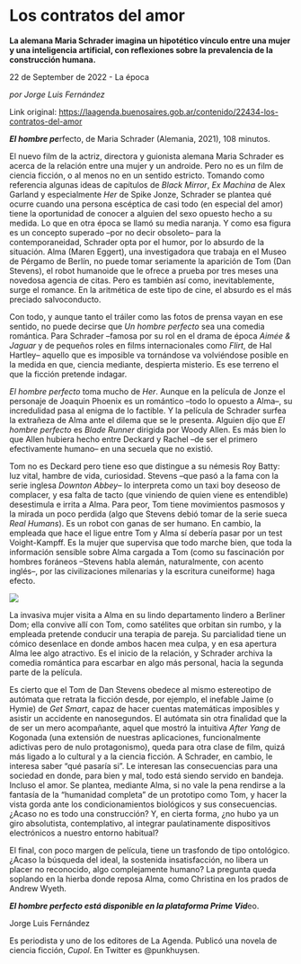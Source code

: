 # Los contratos del amor

**La alemana Maria Schrader imagina un hipotético vínculo entre una mujer y una inteligencia artificial, con reflexiones sobre la prevalencia de la construcción humana.**

22 de September de 2022 - La época

_por Jorge Luis Fernández_

Link original: https://laagenda.buenosaires.gob.ar/contenido/22434-los-contratos-del-amor



*****El hombre pe*****rfecto, de Maria Schrader (Alemania, 2021), 108 minutos.




El nuevo film de la actriz, directora y guionista alemana Maria Schrader es acerca de la relación entre una mujer y un androide. Pero no es un film de ciencia ficción, o al menos no en un sentido estricto. Tomando como referencia algunas ideas de capítulos de *Black Mirror*, *Ex Machina* de Alex Garland y especialmente *Her* de Spike Jonze, Schrader se plantea qué ocurre cuando una persona escéptica de casi todo (en especial del amor) tiene la oportunidad de conocer a alguien del sexo opuesto hecho a su medida. Lo que en otra época se llamó su media naranja. Y como esa figura es un concepto superado –por no decir obsoleto– para la contemporaneidad, Schrader opta por el humor, por lo absurdo de la situación. Alma (Maren Eggert), una investigadora que trabaja en el Museo de Pérgamo de Berlín, no puede tomar seriamente la aparición de Tom (Dan Stevens), el robot humanoide que le ofrece a prueba por tres meses una novedosa agencia de citas. Pero es también así como, inevitablemente, surge el romance. En la aritmética de este tipo de cine, el absurdo es el más preciado salvoconducto.




Con todo, y aunque tanto el tráiler como las fotos de prensa vayan en ese sentido, no puede decirse que *Un hombre perfecto* sea una comedia romántica. Para Schrader –famosa por su rol en el drama de época *Aimée & Jaguar* y de pequeños roles en films internacionales como *Flirt*, de Hal Hartley– aquello que es imposible va tornándose va volviéndose posible en la medida en que, ciencia mediante, despierta misterio. Es ese terreno el que la ficción pretende indagar.




*El hombre perfecto* toma mucho de *Her*. Aunque en la película de Jonze el personaje de Joaquin Phoenix es un romántico –todo lo opuesto a Alma–, su incredulidad pasa al enigma de lo factible. Y la película de Schrader surfea la extrañeza de Alma ante el dilema que se le presenta. Alguien dijo que *El hombre perfecto* es *Blade Runner* dirigida por Woody Allen. Es más bien lo que Allen hubiera hecho entre Deckard y Rachel –de ser el primero efectivamente humano– en una secuela que no existió.




Tom no es Deckard pero tiene eso que distingue a su némesis Roy Batty: luz vital, hambre de vida, curiosidad. Stevens –que pasó a la fama con la serie inglesa *Downton Abbey*– lo interpreta como un taxi boy deseoso de complacer, y esa falta de tacto (que viniendo de quien viene es entendible) desestimula e irrita a Alma. Para peor, Tom tiene movimientos pasmosos y la mirada un poco perdida (algo que Stevens debió tomar de la serie sueca *Real Humans*). Es un robot con ganas de ser humano. En cambio, la empleada que hace el ligue entre Tom y Alma sí debería pasar por un test Voight-Kampff. Es la mujer que supervisa que todo marche bien, que toda la información sensible sobre Alma cargada a Tom (como su fascinación por hombres foráneos –Stevens habla alemán, naturalmente, con acento inglés–, por las civilizaciones milenarias y la escritura cuneiforme) haga efecto.




![](https://cdn.feater.me/files/images/516130/c236b5dc-b28b-49e3-968e-1817ce8bf308.jpg)




La invasiva mujer visita a Alma en su lindo departamento lindero a Berliner Dom; ella convive allí con Tom, como satélites que orbitan sin rumbo, y la empleada pretende conducir una terapia de pareja. Su parcialidad tiene un cómico desenlace en donde ambos hacen mea culpa, y en esa apertura Alma lee algo atractivo. Es el inicio de la relación, y Schrader archiva la comedia romántica para escarbar en algo más personal, hacia la segunda parte de la película.




Es cierto que el Tom de Dan Stevens obedece al mismo estereotipo de autómata que retrata la ficción desde, por ejemplo, el inefable Jaime (o Hymie) de *Get Smart*, capaz de hacer cuentas matemáticas imposibles y asistir un accidente en nanosegundos. El autómata sin otra finalidad que la de ser un mero acompañante, aquel que mostró la intuitiva *After Yang* de Kogonada (una extensión de nuestras aplicaciones, funcionalmente adictivas pero de nulo protagonismo), queda para otra clase de film, quizá más ligado a lo cultural y a la ciencia ficción. A Schrader, en cambio, le interesa saber “qué pasaría si”. Le interesan las consecuencias para una sociedad en donde, para bien y mal, todo está siendo servido en bandeja. Incluso el amor. Se plantea, mediante Alma, si no vale la pena rendirse a la fantasía de la “humanidad completa” de un prototipo como Tom, y hacer la vista gorda ante los condicionamientos biológicos y sus consecuencias. ¿Acaso no es todo una construcción? Y, en cierta forma, ¿no hubo ya un giro absolutista, contemplativo, al integrar paulatinamente dispositivos electrónicos a nuestro entorno habitual?




El final, con poco margen de película, tiene un trasfondo de tipo ontológico. ¿Acaso la búsqueda del ideal, la sostenida insatisfacción, no libera un placer no reconocido, algo complejamente humano? La pregunta queda soplando en la hierba donde reposa Alma, como Christina en los prados de Andrew Wyeth.




***El hombre perfecto está disponible en la plataforma Prime Vid***eo.




Jorge Luis Fernández




Es periodista y uno de los editores de La Agenda. Publicó una novela de ciencia ficción, *Cupol*. En Twitter es @punkhuysen.



